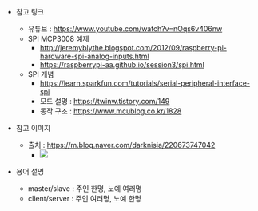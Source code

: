 * 참고 링크
  - 유튜브 : https://www.youtube.com/watch?v=nOqs6v406nw
  - SPI MCP3008 예제
    - http://jeremyblythe.blogspot.com/2012/09/raspberry-pi-hardware-spi-analog-inputs.html
    - https://raspberrypi-aa.github.io/session3/spi.html
  - SPI 개념
    - https://learn.sparkfun.com/tutorials/serial-peripheral-interface-spi
    - 모드 설명 : https://twinw.tistory.com/149
    - 동작 구조 : https://www.mcublog.co.kr/1828
    
* 참고 이미지
  - 출처 : https://m.blog.naver.com/darknisia/220673747042
    - ![](https://mblogthumb-phinf.pstatic.net/20160404_136/darknisia_1459734676407XNY6R_PNG/1.png?type=w2)

* 용어 설명
  - master/slave : 주인 한명, 노예 여러명
  - client/server : 주인 여러명, 노예 한명
